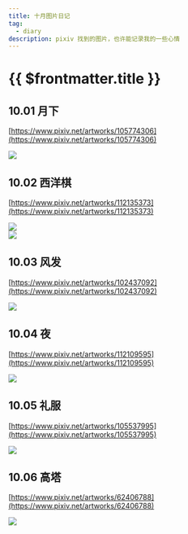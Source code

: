 ```yaml
---
title: 十月图片日记
tag:
  - diary
description: pixiv 找到的图片，也许能记录我的一些心情
---
```


# {{ $frontmatter.title }}

## 10.01 月下

[https://www.pixiv.net/artworks/105774306](https://www.pixiv.net/artworks/105774306)

<img src='https://raw.githubusercontent.com/shellRaining/img/main/2310/p01.jpg'>

## 10.02 西洋棋

[https://www.pixiv.net/artworks/112135373](https://www.pixiv.net/artworks/112135373)

<img src='https://raw.githubusercontent.com/shellRaining/img/main/2310/p02.jpg'>

<br>

<img src='https://raw.githubusercontent.com/shellRaining/img/main/2310/p02_2.jpg'>

## 10.03 风发

[https://www.pixiv.net/artworks/102437092](https://www.pixiv.net/artworks/102437092)

<img src='https://raw.githubusercontent.com/shellRaining/img/main/2310/p03.jpg'>

## 10.04 夜

[https://www.pixiv.net/artworks/112109595](https://www.pixiv.net/artworks/112109595)

<img src='https://raw.githubusercontent.com/shellRaining/img/main/2310/p04.jpg'>

## 10.05 礼服

[https://www.pixiv.net/artworks/105537995](https://www.pixiv.net/artworks/105537995)

<img src='https://raw.githubusercontent.com/shellRaining/img/main/2310/p05.jpg'>

## 10.06 高塔

[https://www.pixiv.net/artworks/62406788](https://www.pixiv.net/artworks/62406788)

<img src='https://raw.githubusercontent.com/shellRaining/img/main/2310/p06.jpg'>
